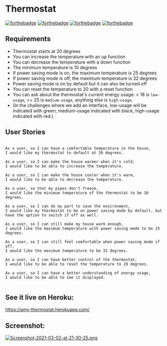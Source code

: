 # Thermostat

[![forthebadge](https://forthebadge.com/images/badges/made-with-javascript.svg)](https://forthebadge.com) [![forthebadge](https://forthebadge.com/images/badges/uses-css.svg)](https://forthebadge.com) [![forthebadge](https://forthebadge.com/images/badges/uses-html.svg)](https://forthebadge.com) [![forthebadge](https://forthebadge.com/images/badges/uses-git.svg)](https://forthebadge.com)

## Requirements

* Thermostat starts at 20 degrees
* You can increase the temperature with an up function
* You can decrease the temperature with a down function
* The minimum temperature is 10 degrees
* If power saving mode is on, the maximum temperature is 25 degrees
* If power saving mode is off, the maximum temperature is 32 degrees
* Power saving mode is on by default but it can also be turned off
* You can reset the temperature to 20 with a reset function
* You can ask about the thermostat's current energy usage: < 18 is `low-usage`, <= 25 is `medium-usage`, anything else is `high-usage`.
* (In the challenges where we add an interface, low-usage will be indicated with green, medium-usage indicated with black, high-usage indicated with red.)

## User Stories

```

As a user, so I can have a comfortable temperature in the house,
I would like my thermostat to default at 20 degrees.

As a user, so I can make the house warmer when it's cold,
I would like to be able to increase the temperature.

As a user, so I can make the house cooler when it's warm,
I would like to be able to decrease the temperature.

As a user, so that my pipes don't freeze,
I would like the minimum temperature of the thermostat to be 10 degrees.

As a user, so I can do my part to save the environment,
I would like my thermostat to be on power saving mode by default, but have the option to switch if off as well.

As a user, so I can still make my house warm enough,
I would like the maximum temperature with power saving mode to be 25 degrees.

As a user, so I can still feel comfortable when power saving mode if off,
I would like the maximum temperature to be 32 degrees.

As a user, so I can have better control of the thermostat,
I would like to be able to reset the temperature to 20 degrees.

As a user, so I can have a better understanding of energy usage,
I would like to be able to see it displayed.


```
## See it live on Heroku:
https://amy-thermostat.herokuapp.com/

## Screenshot:
[![Screenshot-2021-03-02-at-21-30-25.png](https://i.postimg.cc/Kz6Sv4Mb/Screenshot-2021-03-02-at-21-30-25.png)](https://postimg.cc/k6vhTJsY)
